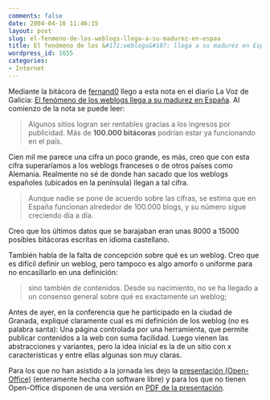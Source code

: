 ```yaml
---
comments: false
date: 2004-04-16 11:46:15
layout: post
slug: el-fenmeno-de-los-weblogs-llega-a-su-madurez-en-espaa
title: El fenómeno de los &#171;weblogs&#187; llega a su madurez en España
wordpress_id: 1655
categories:
- Internet
---
```


Mediante la bitácora de [fernand0](http://fernand0.blogalia.com) llego a esta nota en el diario La Voz de Galicia: [El fenómeno de los weblogs llega a su madurez en España](http://www.lavozdegalicia.es/se_tecnologia/noticia.jsp?CAT=39072&TEXTO=100000047926). Al comienzo de la nota se puede leer:

  



> Algunos sitios logran ser rentables gracias a los ingresos por publicidad. Más de **100.000 bitácoras** podrían estar ya funcionando en el país.





Cien mil me parece una cifra un poco grande, es más, creo que con esta cifra superaríamos a los weblogs franceses o de otros países como Alemania. Realmente no sé de donde han sacado que los weblogs españoles (ubicados en la península) llegan a tal cifra.





> Aunque nadie se pone de acuerdo sobre las cifras, se estima que en España funcionan alrededor de 100.000 blogs, y su número sigue creciendo día a día.





Creo que los últimos datos que se barajaban eran unas 8000 a 15000 posibles bitácoras escritas en idioma castellano.





También habla de la falta de concepción sobre qué es un weblog. Creo que es difícil definir un weblog, pero tampoco es algo amorfo o uniforme para no encasillarlo en una definición:





> sino también de contenidos. Desde su nacimiento, no se ha llegado a un consenso general sobre qué es exactamente un weblog;





Antes de ayer, en la conferencia que he participado en la ciudad de Granada,  expliqué claramente cual es mi definición de los weblog (no es palabra santa): Una página controlada por una herramienta, que permite publicar contenidos a la web con suma facilidad. Luego vienen las abstracciones y variantes, pero la idea inicial es la de un sitio con x características y entre ellas algunas son muy claras.





Para los que no han asistido a la jornada les dejo la [presentación (Open-Office)](/files/viatge-blogosfera.sxi) (enteramente hecha con software libre) y para los que no tienen Open-Office disponen de una versión en [PDF de la presentación](/files/viatge-blogosfera.pdf).




 
